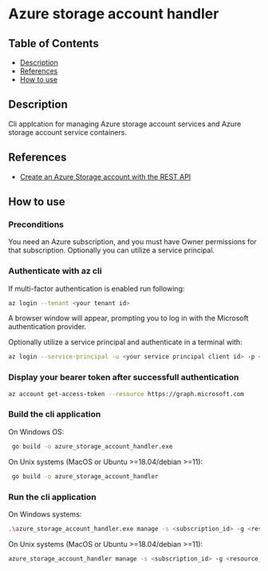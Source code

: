 # Azure storage account handler

## Table of Contents

- [Description](#description)
- [References](#references)
- [How to use](#how-to-use)

## Description

Cli applcation for managing Azure storage account services and Azure storage account service containers.  

## References

- [Create an Azure Storage account with the REST API](https://learn.microsoft.com/en-us/rest/api/storagerp/storage-sample-create-account)

## How to use

### Preconditions

You need an Azure subscription, and you must have Owner permissions for that subscription. Optionally you can utilize a service principal.

### Authenticate with az cli

If multi-factor authentication is enabled run following:

```sh
az login --tenant <your tenant id>
```

A browser window will appear, prompting you to log in with the Microsoft authentication provider. 

Optionally utilize a service principal and authenticate in a terminal with:

```sh
az login --service-principal -u <your service principal client id> -p <your service principal client secret> --tenant <your tenant id>
```

### Display your bearer token after successfull authentication

```sh 
az account get-access-token --resource https://graph.microsoft.com
```

### Build the cli application

On Windows OS:

```sh
 go build -o azure_storage_account_handler.exe
```

On Unix systems (MacOS or Ubuntu >=18.04/debian >=11):

```sh
 go build -o azure_storage_account_handler
```

### Run the cli application

On Windows systems:

```sh
.\azure_storage_account_handler.exe manage -s <subscription_id> -g <resource_group_name> -a <storage_account_name> -t <bearer_access_token> -r <req_body_json_file>
```

On Unix systems (MacOS or Ubuntu >=18.04/debian >=11):

```sh
azure_storage_account_handler manage -s <subscription_id> -g <resource_group_name> -a <storage_account_name> -t <bearer_access_token> -r <req_body_json_file>
```
